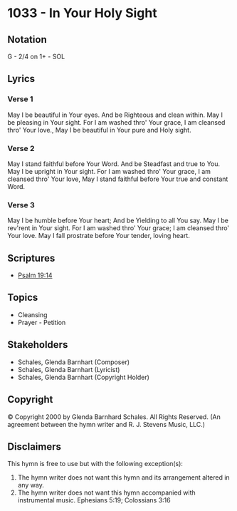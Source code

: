 # 1033 - In Your Holy Sight

## Notation

G - 2/4 on 1+ - SOL

## Lyrics

### Verse 1

May I be beautiful in Your eyes. And be Righteous and clean within. May I be pleasing in Your sight. For I am washed thro' Your grace, I am cleansed thro' Your love., May I be beautiful in Your pure and Holy sight.

### Verse 2

May I stand faithful before Your Word. And be Steadfast and true to You. May I be upright in Your sight. For  I am washed thro' Your grace, I am cleansed thro' Your love, May I stand faithful before Your true and constant Word.

### Verse 3

May I be humble before Your heart;  And be Yielding to all You say. May I be rev'rent in Your sight. For I am washed thro' Your grace; I am cleansed thro' Your love. May I fall prostrate before Your tender, loving heart.


## Scriptures

- [Psalm 19:14](https://www.biblegateway.com/passage/?search=Psalm%2019%3A14)

## Topics

- Cleansing
- Prayer - Petition

## Stakeholders

- Schales, Glenda Barnhart (Composer)
- Schales, Glenda Barnhart (Lyricist)
- Schales, Glenda Barnhart (Copyright Holder)

## Copyright

© Copyright 2000 by Glenda Barnhard Schales. All Rights Reserved.
(An agreement between the hymn writer and R. J. Stevens Music, LLC.)

## Disclaimers

This hymn is free to use but with the following exception(s):
1. The hymn writer does not want this hymn and its arrangement altered in any way.
2. The hymn writer does not want this hymn accompanied with instrumental music.
Ephesians 5:19; Colossians 3:16

